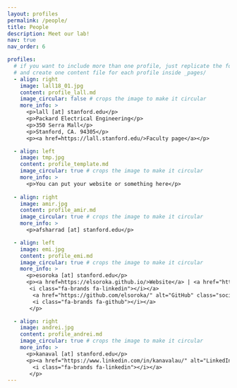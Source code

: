 ```yaml
---
layout: profiles
permalink: /people/
title: People
description: Meet our lab! 
nav: true
nav_order: 6

profiles:
  # if you want to include more than one profile, just replicate the following block
  # and create one content file for each profile inside _pages/
  - align: right
    image: lall18_01.jpg
    content: profile_lall.md
    image_circular: false # crops the image to make it circular
    more_info: >
      <p>lall [at] stanford.edu</p>
      <p>Packard Electrical Engineering</p>
      <p>350 Serra Mall</p>
      <p>Stanford, CA. 94305</p>
      <p><a href=https://lall.stanford.edu/>Faculty page</a></p>

  - align: left
    image: tmp.jpg
    content: profile_template.md
    image_circular: true # crops the image to make it circular
    more_info: >
      <p>You can put your website or something here</p>
 
  - align: right
    image: amir.jpg
    content: profile_amir.md
    image_circular: true # crops the image to make it circular
    more_info: >
      <p>afsharrad [at] stanford.edu</p>

  - align: left
    image: emi.jpg
    content: profile_emi.md
    image_circular: true # crops the image to make it circular
    more_info: >
      <p>esoroka [at] stanford.edu</p>
      <p><a href=https://elsoroka.github.io/>Website</a> | <a href="https://www.linkedin.com/in/emi-soroka-175105150/" alt="LinkedIn" class="social-icon si-rounded si-small si-linkedin">
       <i class="fa-brands fa-linkedin"></i></a>
        <a href="https://github.com/elsoroka/" alt="GitHub" class="social-icon si-rounded si-small si-github">
        <i class="fa-brands fa-github"></i></a>
       </p>

  - align: right
    image: andrei.jpg
    content: profile_andrei.md
    image_circular: true # crops the image to make it circular
    more_info: >
      <p>kanaval [at] stanford.edu</p>
      <p><a href="https://www.linkedin.com/in/kanavalau/" alt="LinkedIn" class="social-icon si-rounded si-small si-linkedin">
        <i class="fa-brands fa-linkedin"></i></a>
       </p>
---
```

